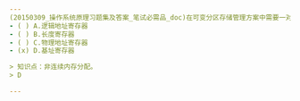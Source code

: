 ```yaml
---
(20150309_操作系统原理习题集及答案_笔试必需品_doc)在可变分区存储管理方案中需要一对界地址寄存器，其中﹎﹎﹎﹎作为重定位（地址映射）使用。
- ( ) A.逻辑地址寄存器 
- ( ) B.长度寄存器 
- ( ) C.物理地址寄存器 
- (x) D.基址寄存器

> 知识点：非连续内存分配。
> D

---
```

